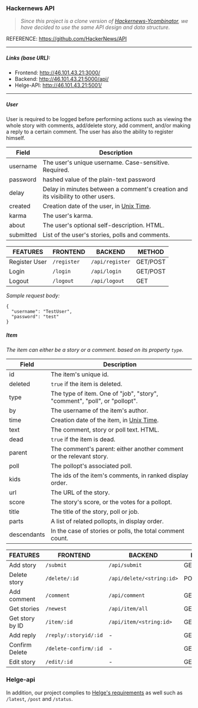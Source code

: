 ### Hackernews API
> _Since this project is a clone version of [Hackernews-Ycombinator](https://news.ycombinator.com/), we have decided to use the same API design and data structure._

REFERENCE: https://github.com/HackerNews/API

---

##### _Links (base URL):_
* Frontend: http://46.101.43.21:3000/
* Backend: http://46.101.43.21:5000/api/
* Helge-API: http://46.101.43.21:5001/

---
##### User
User is required to be logged before performing actions such as viewing the whole story with comments, add/delete story, add comment, and/or making a reply to a certain comment. The user has also the ability to register himself.

Field | Description
------|------------
username | The user's unique username. Case-sensitive. Required.
password | hashed value of the plain-text password
delay | Delay in minutes between a comment's creation and its visibility to other users.
created | Creation date of the user, in [Unix Time](http://en.wikipedia.org/wiki/Unix_time).
karma | The user's karma.
about | The user's optional self-description. HTML.
submitted | List of the user's stories, polls and comments.

FEATURES | FRONTEND | BACKEND | METHOD
-------|----------|-------- | ------------
Register User | `/register` | `/api/register` | GET/POST
Login | `/login` | `/api/login` | GET/POST
Logout | `/logout` | `/api/logout` | GET

_Sample request body:_
```
{
  "username": "TestUser",
  "password": "test"
}
```
##### Item

_The item can either be a story or a comment. based on its property `type`._

Field | Description
------|------------
id | The item's unique id.
deleted | `true` if the item is deleted.
type | The type of item. One of "job", "story", "comment", "poll", or "pollopt".
by | The username of the item's author.
time | Creation date of the item, in [Unix Time](http://en.wikipedia.org/wiki/Unix_time).
text | The comment, story or poll text. HTML.
dead | `true` if the item is dead.
parent | The comment's parent: either another comment or the relevant story.
poll | The pollopt's associated poll.
kids | The ids of the item's comments, in ranked display order.
url | The URL of the story.
score | The story's score, or the votes for a pollopt.
title | The title of the story, poll or job.
parts | A list of related pollopts, in display order.
descendants | In the case of stories or polls, the total comment count.

FEATURES | FRONTEND | BACKEND | METHOD
-------|----------|----------- | ---------------
Add story | `/submit` | `/api/submit` | GET/POST
Delete story | `/delete/:id` | `/api/delete/<string:id>` | POST/DELETE
Add comment | `/comment` | `/api/comment` | GET/POST
Get stories | `/newest` | `/api/item/all` | GET
Get story by ID | `/item/:id` | `/api/item/<string:id>` | GET
Add reply | `/reply/:storyid/:id` | - | GET
Confirm Delete | `/delete-confirm/:id` | - | GET
Edit story  | `/edit/:id` | - | GET/PUT

### Helge-api
In addition, our project complies to [Helge's requirements](https://github.com/cph-cs241/soft2018fall-lsd-teaching-material/blob/master/assignments/03-Minimum_Requirements_and_API_Description.md) as well such as `/latest`, `/post` and `/status`.
